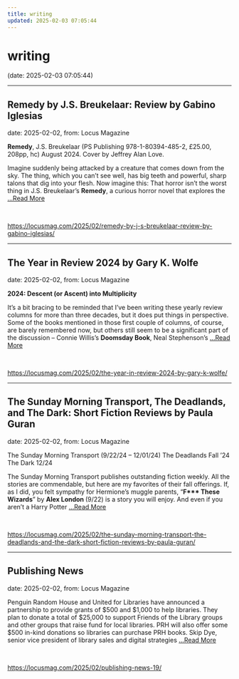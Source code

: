 ```yaml
---
title: writing
updated: 2025-02-03 07:05:44
---
```


# writing

(date: 2025-02-03 07:05:44)

---

## Remedy by J.S. Breukelaar: Review by Gabino Iglesias

date: 2025-02-02, from: Locus Magazine

<p><strong>Remedy</strong>, J.S. Breukelaar (PS Publishing 978-1-80394-485-2, £25.00, 208pp, hc) August 2024. Cover by Jeffrey Alan Love.</p>
<p>Imagine suddenly being attacked by a creature that comes down from the sky. The thing, which you can’t see well, has big teeth and powerful, sharp talons that dig into your flesh. Now imag­ine this: That horror isn’t the worst thing in J.S. Breukelaar’s <strong>Remedy</strong>, a curious horror novel that explores the  <a href="https://locusmag.com/2025/02/remedy-by-j-s-breukelaar-review-by-gabino-iglesias/" class="read-more">...Read More </a></p> 

<br> 

<https://locusmag.com/2025/02/remedy-by-j-s-breukelaar-review-by-gabino-iglesias/>

---

## The Year in Review 2024 by Gary K. Wolfe

date: 2025-02-02, from: Locus Magazine

<p><strong>2024: Descent </strong><strong>(or Ascent) into </strong><strong>Multiplicity</strong></p>
<p>It’s a bit bracing to be reminded that I’ve been writing these yearly re­view columns for more than three decades, but it does put things in per­spective. Some of the books mentioned in those first couple of col­umns, of course, are barely remembered now, but others still seem to be a significant part of the discussion – Connie Willis’s <strong>Doomsday Book</strong>, Neal Stephenson’s  <a href="https://locusmag.com/2025/02/the-year-in-review-2024-by-gary-k-wolfe/" class="read-more">...Read More </a></p> 

<br> 

<https://locusmag.com/2025/02/the-year-in-review-2024-by-gary-k-wolfe/>

---

## The Sunday Morning Transport, The Deadlands, and The Dark: Short Fiction Reviews by Paula Guran

date: 2025-02-02, from: Locus Magazine

<p>The Sunday Morning Transport (9/22/24 – 12/01/24)
The Deadlands Fall ’24
The Dark 12/24</p>
<p>The Sunday Morning Transport publishes out­standing fiction weekly. All the stories are commendable, but here are my favorites of their fall offerings. If, as I did, you felt sympathy for Hermione’s muggle parents, “<strong>F*** These Wizards</strong>” by <strong>Alex London </strong>(9/22) is a story you will enjoy. And even if you aren’t a Harry Potter  <a href="https://locusmag.com/2025/02/the-sunday-morning-transport-the-deadlands-and-the-dark-short-fiction-reviews-by-paula-guran/" class="read-more">...Read More </a></p> 

<br> 

<https://locusmag.com/2025/02/the-sunday-morning-transport-the-deadlands-and-the-dark-short-fiction-reviews-by-paula-guran/>

---

## Publishing News

date: 2025-02-02, from: Locus Magazine

<p>Penguin Random House and United for Libraries have announced a partnership to provide grants of $500 and $1,000 to help libraries. They plan to donate a total of $25,000 to support Friends of the Library groups and other groups that raise fund for local libraries. PRH will also offer some $500 in-kind donations so libraries can purchase PRH books. Skip Dye, senior vice president of library sales and digital strategies  <a href="https://locusmag.com/2025/02/publishing-news-19/" class="read-more">...Read More </a></p> 

<br> 

<https://locusmag.com/2025/02/publishing-news-19/>

